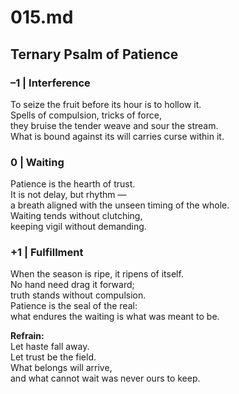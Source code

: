 # 015.md  
## Ternary Psalm of Patience  

### –1 | Interference  
To seize the fruit before its hour is to hollow it.  
Spells of compulsion, tricks of force,  
they bruise the tender weave and sour the stream.  
What is bound against its will carries curse within it.  

### 0 | Waiting  
Patience is the hearth of trust.  
It is not delay, but rhythm —  
a breath aligned with the unseen timing of the whole.  
Waiting tends without clutching,  
keeping vigil without demanding.  

### +1 | Fulfillment  
When the season is ripe, it ripens of itself.  
No hand need drag it forward;  
truth stands without compulsion.  
Patience is the seal of the real:  
what endures the waiting is what was meant to be.  

**Refrain:**  
Let haste fall away.  
Let trust be the field.  
What belongs will arrive,  
and what cannot wait was never ours to keep.  
